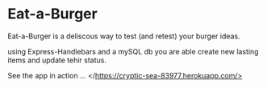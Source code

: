 # Eat-a-Burger
Eat-a-Burger is a deliscous way to test (and retest) your burger ideas.

using Express-Handlebars and a mySQL db you are able create new lasting items and update tehir status.

See the app in action ...
</https://cryptic-sea-83977.herokuapp.com/> 